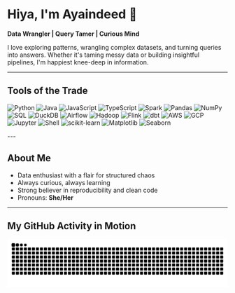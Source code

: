 # Hiya, I'm Ayaindeed 👋

**Data Wrangler | Query Tamer | Curious Mind**

I love exploring patterns, wrangling complex datasets, and turning queries into answers. Whether it's taming messy data or building insightful pipelines, I'm happiest knee-deep in information.

---

## Tools of the Trade
<p align="left">
  <img src="https://img.shields.io/badge/Python-3776AB?style=for-the-badge&logo=python&logoColor=white" alt="Python"/>
  <img src="https://img.shields.io/badge/Java-ED8B00?style=for-the-badge&logo=java&logoColor=white" alt="Java"/>
  <img src="https://img.shields.io/badge/JavaScript-F7DF1E?style=for-the-badge&logo=javascript&logoColor=black" alt="JavaScript"/>
  <img src="https://img.shields.io/badge/TypeScript-3178C6?style=for-the-badge&logo=typescript&logoColor=white" alt="TypeScript"/>
  <img src="https://img.shields.io/badge/Apache%20Spark-E25A1C?style=for-the-badge&logo=apachespark&logoColor=white" alt="Spark"/>
  <img src="https://img.shields.io/badge/Pandas-150458?style=for-the-badge&logo=pandas&logoColor=white" alt="Pandas"/>
  <img src="https://img.shields.io/badge/Numpy-013243?style=for-the-badge&logo=numpy&logoColor=white" alt="NumPy"/>
  <img src="https://img.shields.io/badge/SQL-4479A1?style=for-the-badge&logo=postgresql&logoColor=white" alt="SQL"/>
  <img src="https://img.shields.io/badge/DuckDB-fff?style=for-the-badge&logo=duckduckgo&logoColor=black" alt="DuckDB"/>
  <img src="https://img.shields.io/badge/Airflow-017CEE?style=for-the-badge&logo=apacheairflow&logoColor=white" alt="Airflow"/>
  <img src="https://img.shields.io/badge/Hadoop-66CCFF?style=for-the-badge&logo=apachehadoop&logoColor=black" alt="Hadoop"/>
  <img src="https://img.shields.io/badge/Flink-E6526F?style=for-the-badge&logo=apacheflink&logoColor=white" alt="Flink"/>
  <img src="https://img.shields.io/badge/dbt-FF694B?style=for-the-badge&logo=dbt&logoColor=white" alt="dbt"/>
  <img src="https://img.shields.io/badge/AWS-232F3E?style=for-the-badge&logo=amazonaws&logoColor=white" alt="AWS"/>
  <img src="https://img.shields.io/badge/GCP-4285F4?style=for-the-badge&logo=googlecloud&logoColor=white" alt="GCP"/>
  <img src="https://img.shields.io/badge/Jupyter-F37626?style=for-the-badge&logo=jupyter&logoColor=white" alt="Jupyter"/>
  <img src="https://img.shields.io/badge/Shell-4EAA25?style=for-the-badge&logo=gnu-bash&logoColor=white" alt="Shell"/>
  <img src="https://img.shields.io/badge/scikit--learn-F7931E?style=for-the-badge&logo=scikit-learn&logoColor=white" alt="scikit-learn"/>
  <img src="https://img.shields.io/badge/Matplotlib-11557C?style=for-the-badge&logo=matplotlib&logoColor=white" alt="Matplotlib"/>
  <img src="https://img.shields.io/badge/Seaborn-76B900?style=for-the-badge&logo=seaborn&logoColor=white" alt="Seaborn"/>
</p>
---

## About Me
- Data enthusiast with a flair for structured chaos
- Always curious, always learning
- Strong believer in reproducibility and clean code
- Pronouns: **She/Her**

---
## My GitHub Activity in Motion
![Snake Animation](https://raw.githubusercontent.com/Ayaindeed/Ayaindeed-/output/github-contribution-grid-snake.svg)

